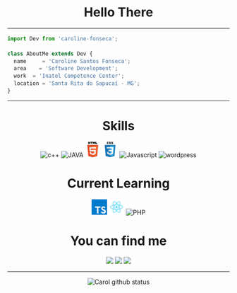 <h1 align="center"> Hello There </h1>

---

```js
import Dev from 'caroline-fonseca';

class AboutMe extends Dev {
  name     = 'Caroline Santos Fonseca';
  area    = 'Software Development';
  work  = 'Inatel Competence Center';
  location = 'Santa Rita do Sapucaí - MG';
}

```

---

<h1 align = "center"> Skills </h1>
<p align = "center">
<img height="35" src="https://raw.githubusercontent.com/isocpp/logos/master/cpp_logo.png" alt="c++"/>
<img height="35" src="https://camo.githubusercontent.com/651195b8c66a9dd22316e672992077dbcecea4ca904b45a6681558ebc0ecc517/68747470733a2f2f75706c6f61642e77696b696d656469612e6f72672f77696b6970656469612f656e2f7468756d622f332f33302f4a6176615f70726f6772616d6d696e675f6c616e67756167655f6c6f676f2e7376672f33303070782d4a6176615f70726f6772616d6d696e675f6c616e67756167655f6c6f676f2e7376672e706e67" alt="JAVA"/>
<img height="35" src="https://raw.githubusercontent.com/github/explore/80688e429a7d4ef2fca1e82350fe8e3517d3494d/topics/html/html.png" alt="HTML5"/>
<img height="35" src="https://raw.githubusercontent.com/github/explore/80688e429a7d4ef2fca1e82350fe8e3517d3494d/topics/css/css.png" alt="CSS"/>
<img height="35" src="https://seeklogo.com/images/J/javascript-logo-E967E87D74-seeklogo.com.png" alt="Javascript"/>
<img height="35" src="http://www.pngall.com/wp-content/uploads/2016/05/WordPress-Logo-PNG-Clipart.png" alt="wordpress"/>

</p>

<h1 align = "center"> Current Learning </h2>
<p align = "center"> 
<img height="35" src="https://raw.githubusercontent.com/github/explore/80688e429a7d4ef2fca1e82350fe8e3517d3494d/topics/typescript/typescript.png" alt="Typescript"/>
<img height="35" src="https://raw.githubusercontent.com/github/explore/80688e429a7d4ef2fca1e82350fe8e3517d3494d/topics/react/react.png" alt="React"/>
 <img height="35" src="https://cdn.icon-icons.com/icons2/2389/PNG/512/php_logo_icon_144990.png" alt="PHP"/>
  
<!--<code><img height="32" src="https://raw.githubusercontent.com/github/explore/80688e429a7d4ef2fca1e82350fe8e3517d3494d/topics/angular/angular.png" alt="Angular"/></code>-->
</p>
<h1 align = 'center'> You can find me </h1>
<p align = "center">
  <a href="https://www.linkedin.com/in/carolinefons/" alt="Linkedin">
  <img src="https://img.shields.io/badge/-Linkedin-0e76a8?style=flat-square&logo=Linkedin&logoColor=white&link=https://www.linkedin.com/in/carolinefons/" /></a>

  <a href="https://github.com/carolfons" alt="github">
  <img src="https://img.shields.io/badge/-Personal Github-000000?style=flat-square&labelColor=000000&logo=github&logoColor=white"/></a>

  <a href="https://instagram.com/carol_fonseca" alt="Instagram">
  <img src="https://img.shields.io/badge/-Instagram-DF0174?style=flat-square&labelColor=DF0174&logo=instagram&logoColor=white&link=instagram.com/carol_fonseca"/></a>
</p>

---
<p align = "center">
<img src="https://github-readme-stats.vercel.app/api?username=caroline-fonseca&hide=prs,issues,contribs&count_private=true&show_icons=true&theme=graywhite" alt="Carol github status" width="450" /> 
  
<!--&nbsp; &nbsp;
 <img src="https://github-readme-stats.vercel.app/api/top-langs/?username=caroline-fonseca&layout=compact&exclude_repo=exposure-fusion&theme=vue-dark" alt="Top Languages" width="auto"/></p>
<br>

